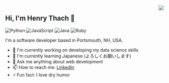 <img src="https://media.giphy.com/media/YlTdOo06ACyici7YJ5/giphy.gif" align="right" />

## Hi, I'm Henry Thach 👋

![Python](https://img.shields.io/badge/python-3670A0?style=for-the-badge&logo=python&logoColor=ffdd54)
![JavaScript](https://img.shields.io/badge/javascript-%23323330.svg?style=for-the-badge&logo=javascript&logoColor=%23F7DF1E)
![Java](https://img.shields.io/badge/java-%23ED8B00.svg?style=for-the-badge&logo=java&logoColor=white)
![Ruby](https://img.shields.io/badge/ruby-%23CC342D.svg?style=for-the-badge&logo=ruby&logoColor=white)

I'm a software developer based in Portsmouth, NH, USA.

- 🔭 I'm currently working on developing my data science skills
- 🌱 I'm currently learning Japanese (よろしくお願いします)
- 💬 Ask me anything about web development
- 📫 How to reach me: [LinkedIn](https://www.linkedin.com/in/henry-thach/)
- ⚡️ Fun fact: I love dry humor
